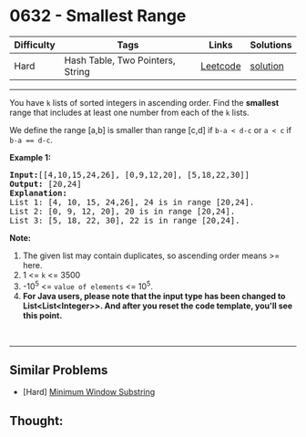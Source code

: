 # 0632 - Smallest Range

Difficulty  | Tags | Links | Solutions
----------- | ---- | ----- | -----
Hard | Hash Table, Two Pointers, String | [Leetcode](https://leetcode.com/problems/smallest-range) | [solution](https://leetcode.com/problems/smallest-range/solution/)


-----------

<p>You have <code>k</code> lists of sorted integers in ascending order. Find the <b>smallest</b> range that includes at least one number from each of the <code>k</code> lists. </p>

<p>We define the range [a,b] is smaller than range [c,d] if <code>b-a < d-c</code> or <code>a < c</code> if <code>b-a == d-c</code>.</p>

<p><b>Example 1:</b><br />
<pre>
<b>Input:</b>[[4,10,15,24,26], [0,9,12,20], [5,18,22,30]]
<b>Output:</b> [20,24]
<b>Explanation:</b> 
List 1: [4, 10, 15, 24,26], 24 is in range [20,24].
List 2: [0, 9, 12, 20], 20 is in range [20,24].
List 3: [5, 18, 22, 30], 22 is in range [20,24].
</pre>
</p>

<p>
<b>Note:</b><br/>
<ol>
<li>The given list may contain duplicates, so ascending order means >= here.</li>
<li>1 <= <code>k</code> <= 3500</li>
<li> -10<sup>5</sup> <= <code>value of elements</code> <= 10<sup>5</sup>.</li>
<li><b>For Java users, please note that the input type has been changed to List&lt;List&lt;Integer&gt;&gt;. And after you reset the code template, you'll see this point.</b></li>
</ol>
<br/>
</p>

-----------


## Similar Problems

- [Hard] [Minimum Window Substring](minimum-window-substring)




## Thought:
